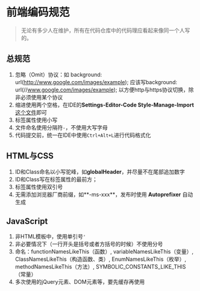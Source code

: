 # 前端编码规范

> 无论有多少人在维护，所有在代码仓库中的代码理应看起来像同一个人写的。

## 总规范

1. 忽略（Omit）协议：如 background: url(http://www.google.com/images/example); 应该写background: url(//www.google.com/images/example); 以方便http与https协议切换，除非必须使用某个协议
2. 缩进使用两个空格，在IDE的**Settings-Editor-Code Style-Manage-Import**[这个文件](https://github.com/yolo2013/CodeStyle/blob/master/CodeStyle.xml)即可
3. 标签属性使用小写
4. 文件命名使用分隔符`-`，不使用大写字母
4. 代码提交前，统一在IDE中使用`Ctrl+Alt+L`进行代码格式化

## HTML与CSS

1. ID和Class命名以小写驼峰，如**globalHeader**，并尽量不在尾部追加数字
2. ID和Class写在标签属性的最前方；
2. 标签属性使用双引号
3. 无需添加浏览器厂商前缀，如**-ms-xxx**，发布时使用 **Autoprefixer** 自动生成

## JavaScript

1. 非HTML模板中，使用单引号`'`
2. 非必要情况下（一行开头是括号或者方括号的时候）不使用分号
3. 命名：functionNamesLikeThis（函数）, variableNamesLikeThis（变量）, ClassNamesLikeThis（构造函数、类）, EnumNamesLikeThis（枚举）, methodNamesLikeThis（方法）, SYMBOLIC_CONSTANTS_LIKE_THIS（常量）
4. 多次使用的jQuery元素、DOM元素等，要先缓存再使用
